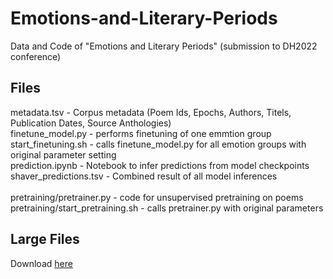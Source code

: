 # Emotions-and-Literary-Periods
Data and Code of "Emotions and Literary Periods" (submission to DH2022 conference)
## Files

metadata.tsv  - Corpus metadata (Poem Ids, Epochs, Authors, Titels, Publication Dates, Source Anthologies) <br>
finetune_model.py - performs finetuning of one emmtion group <br>
start_finetuning.sh - calls finetune_model.py for all emotion groups with original parameter setting <br>
prediction.ipynb - Notebook to infer predictions from model checkpoints <br>
shaver_predictions.tsv - Combined result of all model inferences <br>
<br>
pretraining/pretrainer.py - code for unsupervised pretraining on poems <br>
pretraining/start_pretraining.sh - calls pretrainer.py with original parameters <br>

## Large Files

Download <a href="https://owncloud.gwdg.de/index.php/s/fTZbGDKNUGFBBlJ">here</a>
